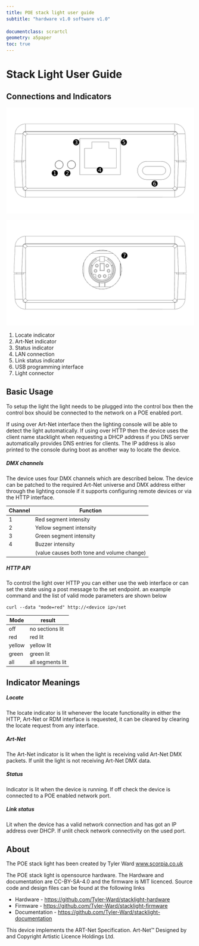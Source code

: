 ```yaml
---
title: POE stack light user guide
subtitle: "hardware v1.0 software v1.0"

documentclass: scrartcl
geometry: a5paper
toc: true
---
```


Stack Light User Guide
======================

Connections and Indicators
--------------------------

![Front view](figures/front_labeled.png)

![Rear view](figures/rear_labeled.png)

1. Locate indicator
2. Art-Net indicator
3. Status indicator
4. LAN connection
5. Link status indicator
6. USB programming interface
7. Light connector

Basic Usage
-----------

To setup the light the light needs to be plugged into the control box then the control box should be connected to the network on a POE enabled port.

If using over Art-Net interface then the lighting console will be able to detect the light automatically. If using over HTTP then the device uses the client name stacklight when requesting a DHCP address if you DNS server automatically provides DNS entries for clients. The IP address is also printed to the console during boot as another way to locate the device.

##### DMX channels

The device uses four DMX channels which are described below. The device can be patched to the required Art-Net universe and DMX address either through the lighting console if it supports configuring remote devices or via the HTTP interface.

Channel | Function
---  | ---
1 | Red segment intensity
2 | Yellow segment intensity
3 | Green segment intensity
4 | Buzzer intensity
| | (value causes both tone and volume change)
##### HTTP API

To control the light over HTTP you can either use the web interface or can set the state using a post message to the set endpoint. an example command and the list of valid mode parameters are shown below

```
curl --data "mode=red" http://<device ip>/set
```

Mode | result
---  | ---
off  | no sections lit
red  | red lit
yellow | yellow lit
green | green lit
all | all segments lit

Indicator Meanings
------------------

##### Locate

The locate indicator is lit whenever the locate functionality in either the HTTP, Art-Net or RDM interface is requested, it can be cleared by clearing the locate request from any interface.

##### Art-Net

The Art-Net indicator is lit when the light is receiving valid Art-Net DMX packets. If unlit the light is not receiving Art-Net DMX data.

##### Status

Indicator is lit when the device is running. If off check the device is connected to a POE enabled network port.

##### Link status

Lit when the device has a valid network connection and has got an IP address over DHCP. If unlit check network connectivity on the used port.

About
-----

The POE stack light has been created by Tyler Ward www.scorpia.co.uk

The POE stack light is opensource hardware. The Hardware and documentation are CC-BY-SA-4.0 and the firmware is MIT licenced. Source code and design files can be found at the following links

* Hardware - https://github.com/Tyler-Ward/stacklight-hardware
* Firmware - https://github.com/Tyler-Ward/stacklight-firmware
* Documentation - https://github.com/Tyler-Ward/stacklight-documentation

This device implements the ART-Net Specification. Art-Net™ Designed by and Copyright Artistic Licence Holdings Ltd.
